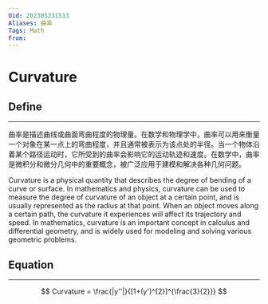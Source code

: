 ```yaml
---
Uid: 202305231513
Aliases: 曲率
Tags: Math
From: 
---
```

# Curvature


## Define
---
曲率是描述曲线或曲面弯曲程度的物理量。在数学和物理学中，曲率可以用来衡量一个对象在某一点上的弯曲程度，并且通常被表示为该点处的半径。当一个物体沿着某个路径运动时，它所受到的曲率会影响它的运动轨迹和速度。在数学中，曲率是微积分和微分几何中的重要概念，被广泛应用于建模和解决各种几何问题。

Curvature is a physical quantity that describes the degree of bending of a curve or surface. In mathematics and physics, curvature can be used to measure the degree of curvature of an object at a certain point, and is usually represented as the radius at that point. When an object moves along a certain path, the curvature it experiences will affect its trajectory and speed. In mathematics, curvature is an important concept in calculus and differential geometry, and is widely used for modeling and solving various geometric problems.

## Equation
---
$$ Curvature = \frac{|y''|}{[1+(y')^{2}]^{\frac{3}{2}}} $$

